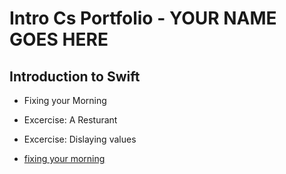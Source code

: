 # Intro Cs Portfolio - YOUR NAME GOES HERE 

## Introduction to Swift 
* Fixing your Morning 
* Excercise: A Resturant 
* Excercise: Dislaying values 

* [fixing your morning](https://github.com/dapoocg/IntoCS/blob/master/02_Naming.playground/Pages/12-ExerciseMorning.xcplaygroundpage/Contents.swift)
